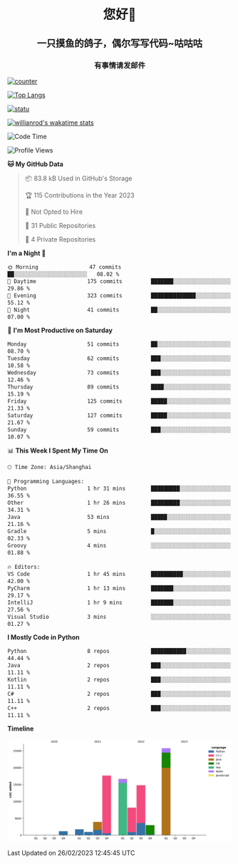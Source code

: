 

<!--
**kitUIN/kitUIN** is a ✨ _special_ ✨ repository because its `README.md` (this file) appears on your GitHub profile.

Here are some ideas to get you started:

- 🔭 I’m currently working on ...
- 🌱 I’m currently learning ...
- 👯 I’m looking to collaborate on ...
- 🤔 I’m looking for help with ...
- 💬 Ask me about ...
- 📫 How to reach me: ...
- 😄 Pronouns: ...
- ⚡ Fun fact: ...
-->
<h1 align="center">您好👋</h1>
<h2 align="center">一只摸鱼的鸽子，偶尔写写代码~咕咕咕</h2>
<h3 align="center">有事情请发邮件</h3>

[![counter](https://count.getloli.com/get/@KitUIN?theme=rule34)](https://count.getloli.com/)

[![Top Langs](https://github-readme-stats.kituin.fun/api/top-langs/?username=kitUIN&show_icons=true&theme=gruvbox&locale=cn&layout=compact)](https://github.com/anuraghazra/github-readme-stats)  

[![statu](https://github-readme-stats.kituin.fun/api?username=kitUIN&show_icons=true&theme=gruvbox&locale=cn)](https://github.com/anuraghazra/github-readme-stats)  

[![willianrod's wakatime stats](https://github-readme-stats.kituin.fun/api/wakatime?username=kituin)](https://github.com/anuraghazra/github-readme-stats)  


<!--START_SECTION:waka-->
![Code Time](http://img.shields.io/badge/Code%20Time-915%20hrs%2023%20mins-blue)

![Profile Views](http://img.shields.io/badge/Profile%20Views-1-blue)

**🐱 My GitHub Data** 

> 📦 83.8 kB Used in GitHub's Storage 
 > 
> 🏆 115 Contributions in the Year 2023
 > 
> 🚫 Not Opted to Hire
 > 
> 📜 31 Public Repositories 
 > 
> 🔑 4 Private Repositories 
 > 
**I'm a Night 🦉** 

```text
🌞 Morning                47 commits          ██░░░░░░░░░░░░░░░░░░░░░░░   08.02 % 
🌆 Daytime                175 commits         ███████░░░░░░░░░░░░░░░░░░   29.86 % 
🌃 Evening                323 commits         ██████████████░░░░░░░░░░░   55.12 % 
🌙 Night                  41 commits          ██░░░░░░░░░░░░░░░░░░░░░░░   07.00 % 
```
📅 **I'm Most Productive on Saturday** 

```text
Monday                   51 commits          ██░░░░░░░░░░░░░░░░░░░░░░░   08.70 % 
Tuesday                  62 commits          ███░░░░░░░░░░░░░░░░░░░░░░   10.58 % 
Wednesday                73 commits          ███░░░░░░░░░░░░░░░░░░░░░░   12.46 % 
Thursday                 89 commits          ████░░░░░░░░░░░░░░░░░░░░░   15.19 % 
Friday                   125 commits         █████░░░░░░░░░░░░░░░░░░░░   21.33 % 
Saturday                 127 commits         █████░░░░░░░░░░░░░░░░░░░░   21.67 % 
Sunday                   59 commits          ███░░░░░░░░░░░░░░░░░░░░░░   10.07 % 
```


📊 **This Week I Spent My Time On** 

```text
🕑︎ Time Zone: Asia/Shanghai

💬 Programming Languages: 
Python                   1 hr 31 mins        █████████░░░░░░░░░░░░░░░░   36.55 % 
Other                    1 hr 26 mins        █████████░░░░░░░░░░░░░░░░   34.31 % 
Java                     53 mins             █████░░░░░░░░░░░░░░░░░░░░   21.16 % 
Gradle                   5 mins              █░░░░░░░░░░░░░░░░░░░░░░░░   02.33 % 
Groovy                   4 mins              ░░░░░░░░░░░░░░░░░░░░░░░░░   01.88 % 

🔥 Editors: 
VS Code                  1 hr 45 mins        ██████████░░░░░░░░░░░░░░░   42.00 % 
PyCharm                  1 hr 13 mins        ███████░░░░░░░░░░░░░░░░░░   29.17 % 
IntelliJ                 1 hr 9 mins         ███████░░░░░░░░░░░░░░░░░░   27.56 % 
Visual Studio            3 mins              ░░░░░░░░░░░░░░░░░░░░░░░░░   01.27 % 
```

**I Mostly Code in Python** 

```text
Python                   8 repos             ███████████░░░░░░░░░░░░░░   44.44 % 
Java                     2 repos             ███░░░░░░░░░░░░░░░░░░░░░░   11.11 % 
Kotlin                   2 repos             ███░░░░░░░░░░░░░░░░░░░░░░   11.11 % 
C#                       2 repos             ███░░░░░░░░░░░░░░░░░░░░░░   11.11 % 
C++                      2 repos             ███░░░░░░░░░░░░░░░░░░░░░░   11.11 % 
```



**Timeline**

![Lines of Code chart](https://raw.githubusercontent.com/kitUIN/kitUIN/main/assets/bar_graph.png)


 Last Updated on 26/02/2023 12:45:45 UTC
<!--END_SECTION:waka-->
